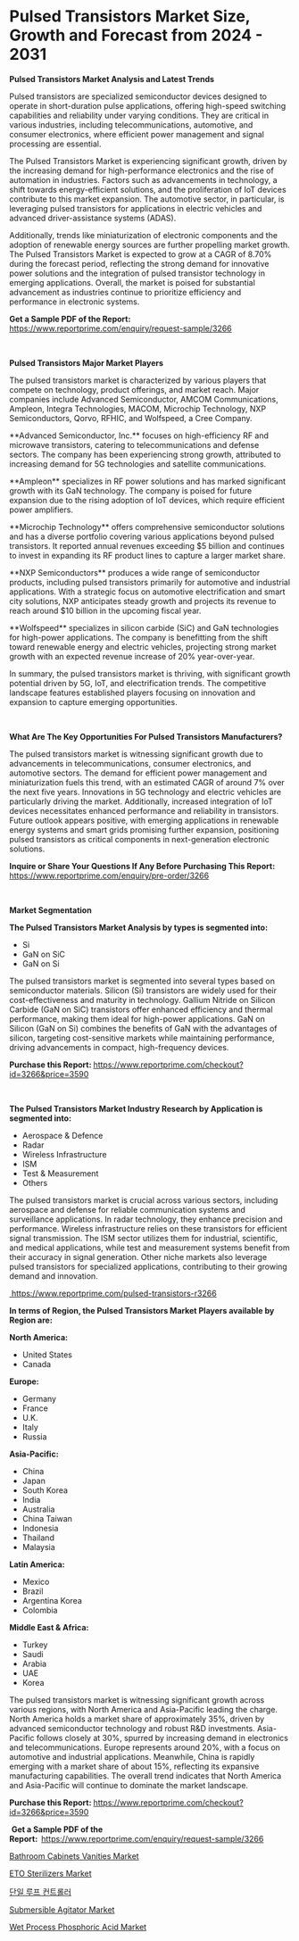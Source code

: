 <p><h1>Pulsed Transistors Market Size, Growth and Forecast from 2024 - 2031</h1></p><p><strong>Pulsed Transistors Market Analysis and Latest Trends</strong></p>
<p><p>Pulsed transistors are specialized semiconductor devices designed to operate in short-duration pulse applications, offering high-speed switching capabilities and reliability under varying conditions. They are critical in various industries, including telecommunications, automotive, and consumer electronics, where efficient power management and signal processing are essential.</p><p>The Pulsed Transistors Market is experiencing significant growth, driven by the increasing demand for high-performance electronics and the rise of automation in industries. Factors such as advancements in technology, a shift towards energy-efficient solutions, and the proliferation of IoT devices contribute to this market expansion. The automotive sector, in particular, is leveraging pulsed transistors for applications in electric vehicles and advanced driver-assistance systems (ADAS).</p><p>Additionally, trends like miniaturization of electronic components and the adoption of renewable energy sources are further propelling market growth. The Pulsed Transistors Market is expected to grow at a CAGR of 8.70% during the forecast period, reflecting the strong demand for innovative power solutions and the integration of pulsed transistor technology in emerging applications. Overall, the market is poised for substantial advancement as industries continue to prioritize efficiency and performance in electronic systems.</p></p>
<p><strong>Get a Sample PDF of the Report:&nbsp;</strong> <a href="https://www.reportprime.com/enquiry/request-sample/3266">https://www.reportprime.com/enquiry/request-sample/3266</a></p>
<p>&nbsp;</p>
<p><strong>Pulsed Transistors Major Market Players</strong></p>
<p><p>The pulsed transistors market is characterized by various players that compete on technology, product offerings, and market reach. Major companies include Advanced Semiconductor, AMCOM Communications, Ampleon, Integra Technologies, MACOM, Microchip Technology, NXP Semiconductors, Qorvo, RFHIC, and Wolfspeed, a Cree Company.</p><p>**Advanced Semiconductor, Inc.** focuses on high-efficiency RF and microwave transistors, catering to telecommunications and defense sectors. The company has been experiencing strong growth, attributed to increasing demand for 5G technologies and satellite communications.</p><p>**Ampleon** specializes in RF power solutions and has marked significant growth with its GaN technology. The company is poised for future expansion due to the rising adoption of IoT devices, which require efficient power amplifiers.</p><p>**Microchip Technology** offers comprehensive semiconductor solutions and has a diverse portfolio covering various applications beyond pulsed transistors. It reported annual revenues exceeding $5 billion and continues to invest in expanding its RF product lines to capture a larger market share.</p><p>**NXP Semiconductors** produces a wide range of semiconductor products, including pulsed transistors primarily for automotive and industrial applications. With a strategic focus on automotive electrification and smart city solutions, NXP anticipates steady growth and projects its revenue to reach around $10 billion in the upcoming fiscal year.</p><p>**Wolfspeed** specializes in silicon carbide (SiC) and GaN technologies for high-power applications. The company is benefitting from the shift toward renewable energy and electric vehicles, projecting strong market growth with an expected revenue increase of 20% year-over-year.</p><p>In summary, the pulsed transistors market is thriving, with significant growth potential driven by 5G, IoT, and electrification trends. The competitive landscape features established players focusing on innovation and expansion to capture emerging opportunities.</p></p>
<p>&nbsp;</p>
<p><strong>What Are The Key Opportunities For Pulsed Transistors Manufacturers?</strong></p>
<p><p>The pulsed transistors market is witnessing significant growth due to advancements in telecommunications, consumer electronics, and automotive sectors. The demand for efficient power management and miniaturization fuels this trend, with an estimated CAGR of around 7% over the next five years. Innovations in 5G technology and electric vehicles are particularly driving the market. Additionally, increased integration of IoT devices necessitates enhanced performance and reliability in transistors. Future outlook appears positive, with emerging applications in renewable energy systems and smart grids promising further expansion, positioning pulsed transistors as critical components in next-generation electronic solutions.</p></p>
<p><strong>Inquire or Share Your Questions If Any Before Purchasing This Report:</strong> <a href="https://www.reportprime.com/enquiry/pre-order/3266">https://www.reportprime.com/enquiry/pre-order/3266</a></p>
<p>&nbsp;</p>
<p><strong>Market Segmentation</strong></p>
<p><strong>The Pulsed Transistors Market Analysis by types is segmented into:</strong></p>
<p><ul><li>Si</li><li>GaN on SiC</li><li>GaN on Si</li></ul></p>
<p><p>The pulsed transistors market is segmented into several types based on semiconductor materials. Silicon (Si) transistors are widely used for their cost-effectiveness and maturity in technology. Gallium Nitride on Silicon Carbide (GaN on SiC) transistors offer enhanced efficiency and thermal performance, making them ideal for high-power applications. GaN on Silicon (GaN on Si) combines the benefits of GaN with the advantages of silicon, targeting cost-sensitive markets while maintaining performance, driving advancements in compact, high-frequency devices.</p></p>
<p><strong>Purchase this Report:&nbsp;</strong><a href="https://www.reportprime.com/checkout?id=3266&price=3590">https://www.reportprime.com/checkout?id=3266&price=3590</a></p>
<p>&nbsp;</p>
<p><strong>The Pulsed Transistors Market Industry Research by Application is segmented into:</strong></p>
<p><ul><li>Aerospace & Defence</li><li>Radar</li><li>Wireless Infrastructure</li><li>ISM</li><li>Test & Measurement</li><li>Others</li></ul></p>
<p><p>The pulsed transistors market is crucial across various sectors, including aerospace and defense for reliable communication systems and surveillance applications. In radar technology, they enhance precision and performance. Wireless infrastructure relies on these transistors for efficient signal transmission. The ISM sector utilizes them for industrial, scientific, and medical applications, while test and measurement systems benefit from their accuracy in signal generation. Other niche markets also leverage pulsed transistors for specialized applications, contributing to their growing demand and innovation.</p></p>
<p><a href="https://www.reportprime.com/pulsed-transistors-r3266">&nbsp;https://www.reportprime.com/pulsed-transistors-r3266</a></p>
<p><strong>In terms of Region, the Pulsed Transistors Market Players available by Region are:</strong></p>
<p>
    <p> <strong> North America: </strong>
        <ul>
            <li>United States</li>
            <li>Canada</li>
        </ul>
        </p> 
    <p> <strong> Europe: </strong>
        <ul>
            <li>Germany</li>
            <li>France</li>
            <li>U.K.</li>
            <li>Italy</li>
            <li>Russia</li>
        </ul>
        </p> 
    <p> <strong> Asia-Pacific: </strong>
        <ul>
            <li>China</li>
            <li>Japan</li>
            <li>South Korea</li>
            <li>India</li>
            <li>Australia</li>
            <li>China Taiwan</li>
            <li>Indonesia</li>
            <li>Thailand</li>
            <li>Malaysia</li>
        </ul>
        </p> 
    <p> <strong> Latin America: </strong>
        <ul>
            <li>Mexico</li>
            <li>Brazil</li>
            <li>Argentina Korea</li>
            <li>Colombia</li>
        </ul>
        </p> 
    <p> <strong> Middle East & Africa: </strong>
        <ul>
            <li>Turkey</li>
            <li>Saudi</li>
            <li>Arabia</li>
            <li>UAE</li>
            <li>Korea</li>
        </ul>
    </p>
    </p>
<p><p>The pulsed transistors market is witnessing significant growth across various regions, with North America and Asia-Pacific leading the charge. North America holds a market share of approximately 35%, driven by advanced semiconductor technology and robust R&D investments. Asia-Pacific follows closely at 30%, spurred by increasing demand in electronics and telecommunications. Europe represents around 20%, with a focus on automotive and industrial applications. Meanwhile, China is rapidly emerging with a market share of about 15%, reflecting its expansive manufacturing capabilities. The overall trend indicates that North America and Asia-Pacific will continue to dominate the market landscape.</p></p>
<p><strong>Purchase this Report: </strong><a href="https://www.reportprime.com/checkout?id=3266&price=3590">https://www.reportprime.com/checkout?id=3266&price=3590</a></p>
<p>&nbsp;<strong>Get a Sample PDF of the Report:&nbsp;&nbsp;</strong><a href="https://www.reportprime.com/enquiry/request-sample/3266">https://www.reportprime.com/enquiry/request-sample/3266</a></p>
<p><strong></strong></p>
<p><p><a href="https://medium.com/@denisolden565/the-global-bathroom-cabinets-vanities-market-is-at-the-forefront-of-innovation-driving-rapid-643271710fe4">Bathroom Cabinets Vanities Market</a></p><p><a href="https://www.linkedin.com/pulse/comprehensive-look-product-type-less-than-200-literrange-4pqbf?trackingId=xPgwf4cOQ1S2P9Q55s4jkw%3D%3D">ETO Sterilizers Market</a></p><p><a href="https://medium.com/@percymckty3ytenzie89676/%EC%84%B8%EA%B3%84-single-loop-controllers-market-%EC%9D%80-2024%EC%97%90%EC%84%9C-2031%EB%A1%9C-%EC%97%B0%ED%8F%89%EA%B7%A0-%EC%A6%9D%EA%B0%80%EC%9C%A8%EC%9D%84-%EB%B3%B4%EC%9D%BC-%EA%B2%83%EC%9C%BC%EB%A1%9C-%EC%98%88%EC%83%81%EB%90%A9%EB%8B%88%EB%8B%A4-428944c0287a">단일 루프 컨트롤러</a></p><p><a href="https://www.linkedin.com/pulse/submersible-agitator-market-overview-global-trends-future-djtif?trackingId=82WTzEVbRXW6gHaCs04Ocw%3D%3D">Submersible Agitator Market</a></p><p><a href="https://issuu.com/reportprime-2/docs/wet-process-phosphoric-acid-market-_5e671105cf4559">Wet Process Phosphoric Acid Market</a></p></p>